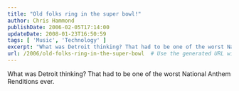 ```yaml
---
title: "Old folks ring in the super bowl!"
author: Chris Hammond
publishDate: 2006-02-05T17:14:00
updateDate: 2008-01-23T16:50:59
tags: [ 'Music', 'Technology' ]
excerpt: "What was Detroit thinking? That had to be one of the worst National Anthem Renditions..."
url: /2006/old-folks-ring-in-the-super-bowl  # Use the generated URL with year
---
```

What was Detroit thinking? That had to be one of the worst National Anthem Renditions ever.
